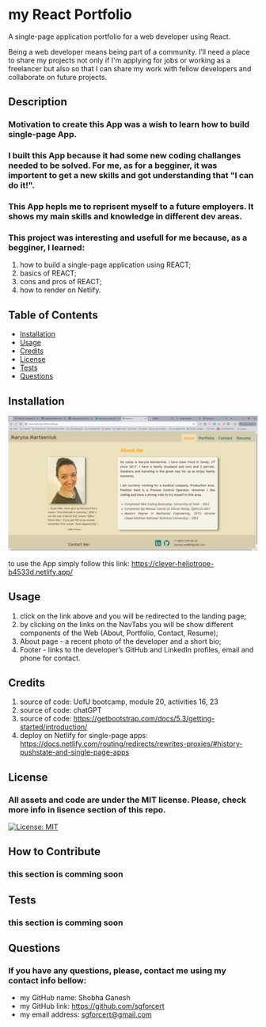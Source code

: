 # my React Portfolio

A single-page application portfolio for a web developer using React.

Being a web developer means being part of a community. I’ll need a place to share my projects not only if I'm applying for jobs or working as a freelancer but also so that I can share my work with fellow developers and collaborate on future projects.

## Description
### Motivation to create this App was a wish to learn how to build single-page App.
### I built this App because it had some new coding challanges needed to be solved. For me, as for a begginer, it was importent to get a new skills and got understanding that "I can do it!".
### This App hepls me to reprisent myself to a future employers. It shows my main skills and knowledge in different dev areas.
### This project was interesting and usefull for me because, as a begginer, I learned:
1. how to build a single-page application using REACT;
2. basics of REACT;
3. cons and pros of REACT;
4. how to render on Netlify.

## Table of Contents

- [Installation](#installation)
- [Usage](#usage)
- [Credits](#credits)
- [License](#license)
- [Tests](#tests)
- [Questions](#questions)

## Installation

![the App will look like this:](https://github.com/MarynaMartseniuk/myPortfolio-React-ch20/blob/main/src/utils/images/home.jpg)

to use the App simply follow this link: https://clever-heliotrope-b4533d.netlify.app/

## Usage
1. click on the link above and you will be redirected to the landing page;
2. by clicking on the links on the NavTabs you will be show different components of the Web (About, Portfolio, Contact, Resume);
3. About page - a recent photo of the developer and a short bio;
10. Footer - links to the developer’s GitHub and LinkedIn profiles, email and phone for contact.

## Credits
1. source of code: UofU bootcamp, module 20, activities 16, 23
2. source of code: chatGPT
3. source of code: https://getbootstrap.com/docs/5.3/getting-started/introduction/
4. deploy on Netlify for single-page apps: https://docs.netlify.com/routing/redirects/rewrites-proxies/#history-pushstate-and-single-page-apps

## License
### All assets and code are under the MIT license. Please, check more info in lisence section of this repo.
[![License: MIT](https://img.shields.io/badge/License-MIT-yellow.svg)](https://opensource.org/licenses/MIT)

## How to Contribute
### this section is comming soon

## Tests
### this section is comming soon

## Questions
### If you have any questions, please, contact me using my contact info bellow:
- my GitHub name: Shobha Ganesh
- my GitHub link: https://github.com/sgforcert
- my email address: sgforcert@gmail.com
